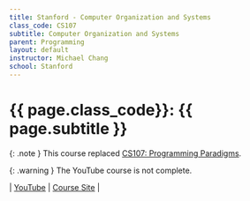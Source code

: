 ```yaml
---
title: Stanford - Computer Organization and Systems
class_code: CS107
subtitle: Computer Organization and Systems
parent: Programming
layout: default
instructor: Michael Chang
school: Stanford
---
```


# {{ page.class_code}}: {{ page.subtitle }}

{: .note }
This course replaced [CS107: Programming Paradigms](./stanford-cs107-pp.html).

{: .warning }
The YouTube course is not complete.

| [YouTube](https://www.youtube.com/playlist?list=PLoCMsyE1cvdWivlV-39KKsBKUX-4DvraN) | [Course Site](https://web.stanford.edu/class/archive/cs/cs107/cs107.1166/index.html) |